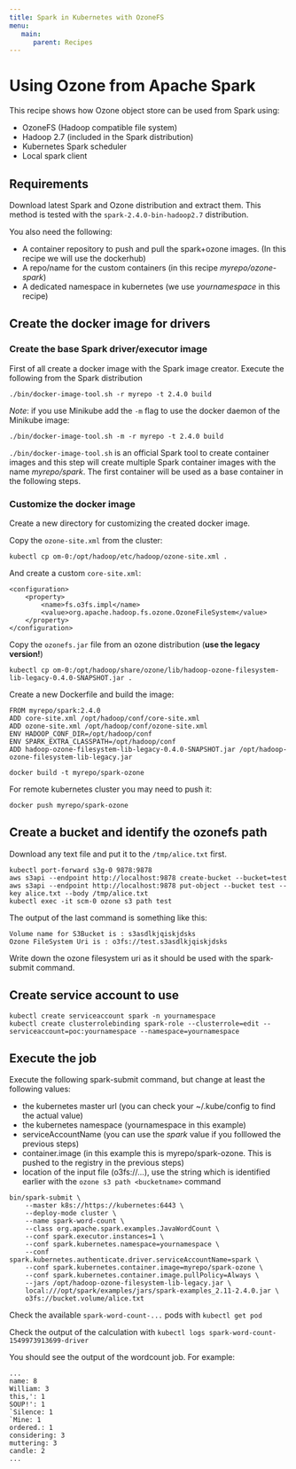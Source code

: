 ```yaml
---
title: Spark in Kubernetes with OzoneFS
menu:
   main:
      parent: Recipes
---
```

<!---
  Licensed to the Apache Software Foundation (ASF) under one or more
  contributor license agreements.  See the NOTICE file distributed with
  this work for additional information regarding copyright ownership.
  The ASF licenses this file to You under the Apache License, Version 2.0
  (the "License"); you may not use this file except in compliance with
  the License.  You may obtain a copy of the License at

      http://www.apache.org/licenses/LICENSE-2.0

  Unless required by applicable law or agreed to in writing, software
  distributed under the License is distributed on an "AS IS" BASIS,
  WITHOUT WARRANTIES OR CONDITIONS OF ANY KIND, either express or implied.
  See the License for the specific language governing permissions and
  limitations under the License.
-->

Using Ozone from Apache Spark
===

This recipe shows how Ozone object store can be used from Spark using:

 - OzoneFS (Hadoop compatible file system)
 - Hadoop 2.7 (included in the Spark distribution)
 - Kubernetes Spark scheduler
 - Local spark client


## Requirements

Download latest Spark and Ozone distribution and extract them. This method is 
tested with the `spark-2.4.0-bin-hadoop2.7` distribution.

You also need the following:

 * A container repository to push and pull the spark+ozone images. (In this recipe we will use the dockerhub)
 * A repo/name for the custom containers (in this recipe _myrepo/ozone-spark_)
 * A dedicated namespace in kubernetes (we use _yournamespace_ in this recipe)

## Create the docker image for drivers

### Create the base Spark driver/executor image

First of all create a docker image with the Spark image creator. 
Execute the following from the Spark distribution

```
./bin/docker-image-tool.sh -r myrepo -t 2.4.0 build
```

_Note_: if you use Minikube add the `-m` flag to use the docker daemon of the Minikube image:

```
./bin/docker-image-tool.sh -m -r myrepo -t 2.4.0 build
```

`./bin/docker-image-tool.sh` is an official Spark tool to create container images and this step will create multiple Spark container images with the name _myrepo/spark_. The first container will be used as a base container in the following steps.

### Customize the docker image

Create a new directory for customizing the created docker image.

Copy the `ozone-site.xml` from the cluster:

```
kubectl cp om-0:/opt/hadoop/etc/hadoop/ozone-site.xml .
```

And create a custom `core-site.xml`:

```
<configuration>
    <property>
        <name>fs.o3fs.impl</name>
        <value>org.apache.hadoop.fs.ozone.OzoneFileSystem</value>
    </property>
</configuration>
```

Copy the `ozonefs.jar` file from an ozone distribution (__use the legacy version!__)

```
kubectl cp om-0:/opt/hadoop/share/ozone/lib/hadoop-ozone-filesystem-lib-legacy-0.4.0-SNAPSHOT.jar .
```


Create a new Dockerfile and build the image:
```
FROM myrepo/spark:2.4.0
ADD core-site.xml /opt/hadoop/conf/core-site.xml
ADD ozone-site.xml /opt/hadoop/conf/ozone-site.xml
ENV HADOOP_CONF_DIR=/opt/hadoop/conf
ENV SPARK_EXTRA_CLASSPATH=/opt/hadoop/conf
ADD hadoop-ozone-filesystem-lib-legacy-0.4.0-SNAPSHOT.jar /opt/hadoop-ozone-filesystem-lib-legacy.jar
```

```
docker build -t myrepo/spark-ozone
```

For remote kubernetes cluster you may need to push it:

```
docker push myrepo/spark-ozone
```

## Create a bucket and identify the ozonefs path

Download any text file and put it to the `/tmp/alice.txt` first.

```
kubectl port-forward s3g-0 9878:9878
aws s3api --endpoint http://localhost:9878 create-bucket --bucket=test
aws s3api --endpoint http://localhost:9878 put-object --bucket test --key alice.txt --body /tmp/alice.txt
kubectl exec -it scm-0 ozone s3 path test
```

The output of the last command is something like this:

```
Volume name for S3Bucket is : s3asdlkjqiskjdsks
Ozone FileSystem Uri is : o3fs://test.s3asdlkjqiskjdsks
```

Write down the ozone filesystem uri as it should be used with the spark-submit command.

## Create service account to use

```
kubectl create serviceaccount spark -n yournamespace
kubectl create clusterrolebinding spark-role --clusterrole=edit --serviceaccount=poc:yournamespace --namespace=yournamespace
```
## Execute the job

Execute the following spark-submit command, but change at least the following values:

 * the kubernetes master url (you can check your ~/.kube/config to find the actual value)
 * the kubernetes namespace (yournamespace in this example)
 * serviceAccountName (you can use the _spark_ value if you folllowed the previous steps)
 * container.image (in this example this is myrepo/spark-ozone. This is pushed to the registry in the previous steps)
 * location of the input file (o3fs://...), use the string which is identified earlier with the `ozone s3 path <bucketname>` command

```
bin/spark-submit \
    --master k8s://https://kubernetes:6443 \
    --deploy-mode cluster \
    --name spark-word-count \
    --class org.apache.spark.examples.JavaWordCount \
    --conf spark.executor.instances=1 \
    --conf spark.kubernetes.namespace=yournamespace \
    --conf spark.kubernetes.authenticate.driver.serviceAccountName=spark \
    --conf spark.kubernetes.container.image=myrepo/spark-ozone \
    --conf spark.kubernetes.container.image.pullPolicy=Always \
    --jars /opt/hadoop-ozone-filesystem-lib-legacy.jar \
    local:///opt/spark/examples/jars/spark-examples_2.11-2.4.0.jar \
    o3fs://bucket.volume/alice.txt
```

Check the available `spark-word-count-...` pods with `kubectl get pod`

Check the output of the calculation with `kubectl logs spark-word-count-1549973913699-driver`

You should see the output of the wordcount job. For example:

```
...
name: 8
William: 3
this,': 1
SOUP!': 1
`Silence: 1
`Mine: 1
ordered.: 1
considering: 3
muttering: 3
candle: 2
...
```
